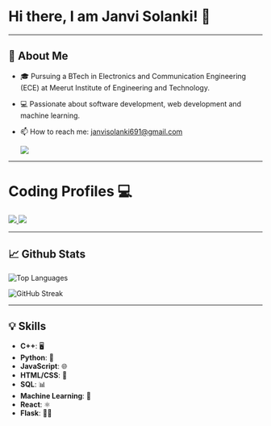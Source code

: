 # Hi there, I am Janvi Solanki! 👋

---

## 🚀 About Me

- 🎓 Pursuing a BTech in Electronics and Communication Engineering (ECE) at Meerut Institute of Engineering and Technology.
- 💻 Passionate about software development, web development and machine learning.

- 📫 How to reach me: janvisolanki691@gmail.com


    <a href="https://www.linkedin.com/in/janvisolanki" target="_blank">
  <img src="https://img.shields.io/badge/-LinkedIn-0077B5?style=flat-square&logo=Linkedin&logoColor=white" />
</a>
  
---

# Coding Profiles 💻

<a href="https://www.hackerrank.com/janvi_solanki" target="_blank">
  <img src="https://img.shields.io/badge/-HackerRank-2EC866?style=flat-square&logo=HackerRank&logoColor=white" />
</a>

<a href="https://leetcode.com/Janvi_Solanki" target="_blank">
  <img src="https://img.shields.io/badge/-LeetCode-FFA116?style=flat-square&logo=LeetCode&logoColor=white" />
</a>

---

## 📈 Github Stats



![Top Languages](https://github-readme-stats.vercel.app/api/top-langs/?username=solankijanvi&layout=compact&theme=radical)



![GitHub Streak](https://github-readme-streak-stats.herokuapp.com/?user=solankijanvi&theme=radical)

---

## 💡 Skills 

- **C++**: 🖥️
- **Python**: 🐍
- **JavaScript**: 🌐
- **HTML/CSS**: 🌟
- **SQL**: 📊
- **Machine Learning**: 🤖
- **React**: ⚛️
- **Flask**: 🐍🔧

